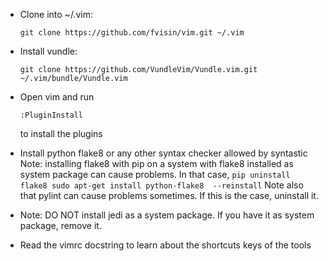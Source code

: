 * Clone into ~/.vim: 
    ```
    git clone https://github.com/fvisin/vim.git ~/.vim
    ```
* Install vundle: 
    ```
    git clone https://github.com/VundleVim/Vundle.vim.git ~/.vim/bundle/Vundle.vim
    ```

* Open vim and run 
    ```
    :PluginInstall
    ```
  to install the plugins 

* Install python flake8 or any other syntax checker allowed by syntastic
  Note: installing flake8 with pip on a system with flake8 installed as 
        system package can cause problems. In that case, 
        ```
            pip uninstall flake8
            sudo apt-get install python-flake8  --reinstall
        ```
  Note also that pylint can cause problems sometimes. If this is the case,
  uninstall it.

* Note: DO NOT install jedi as a system package. If you have it as system package, remove it.

* Read the vimrc docstring to learn about the shortcuts keys of the tools
